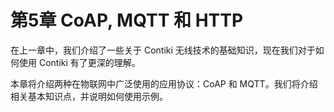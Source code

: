 # 第5章 CoAP, MQTT 和 HTTP

在上一章中，我们介绍了一些关于 Contiki 无线技术的基础知识，现在我们对于如何使用 Contiki 有了更深的理解。

本章将介绍两种在物联网中广泛使用的应用协议：CoAP 和 MQTT。我们将介绍相关基本知识点，并说明如何使用示例。
